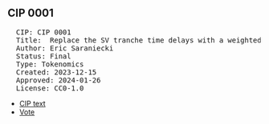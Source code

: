 ## CIP 0001

<pre>
  CIP: CIP 0001
  Title:  Replace the SV tranche time delays with a weighted reward
  Author: Eric Saraniecki
  Status: Final 
  Type: Tokenomics 
  Created: 2023-12-15
  Approved: 2024-01-26
  License: CC0-1.0
</pre>

* [CIP text](/cip-0001/CIP-0001-0002-0003.pdf)
* [Vote](/cip-0001/votes-0001-0002-0003.pdf)

